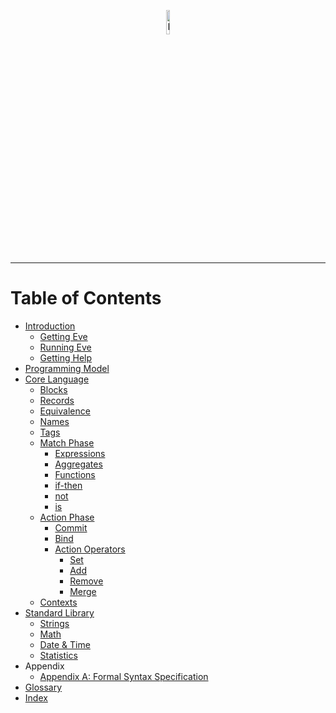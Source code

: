 <p align="center">
  <img src="http://www.witheve.com/logo.png" alt="Eve logo" width="10%" />
</p>

---

# Table of Contents

- [Introduction](intro.md)
  - [Getting Eve](installation.md)
  - [Running Eve](running.md)
  - [Getting Help](help.md)
- [Programming Model](model.md)
- [Core Language](core.md)
  - [Blocks](blocks.md)
  - [Records](records.md)
  - [Equivalence](equivalence.md)
  - [Names](names.md)
  - [Tags](tags.md)
  - [Match Phase](match-phase.md)
    - [Expressions](expressions.md)
    - [Aggregates](aggregates.md)
    - [Functions](functions.md)
    - [if-then](if.md)
    - [not](not.md)
    - [is](is.md)
  - [Action Phase](action-phase.md)
    - [Commit](commit.md)
    - [Bind](bind.md)
    - [Action Operators](action-operators.md)
      - [Set](set.md)
      - [Add](add.md)
      - [Remove](remove.md)
      - [Merge](merge.md)
  - [Contexts](context.md)
- [Standard Library](standard-library.md)
  - [Strings](strings/strings.md)
  - [Math](math/math.md)
  - [Date & Time](datetime/datetime.md)
  - [Statistics](statistics/statistics.md)
- Appendix
  - [Appendix A: Formal Syntax Specification](ebnf.md)
- [Glossary](glossary.md)
- [Index](index.md)